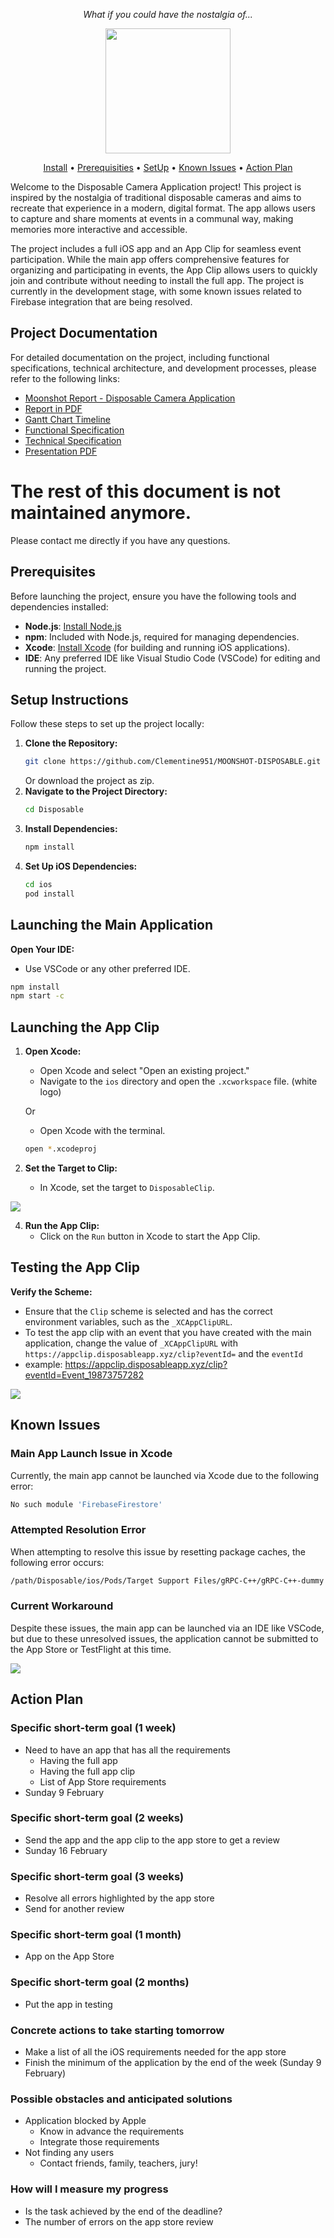 <p align="center"><em>What if you could have the nostalgia of...</em></p>
<p align="center">
  <img style="height:200px" src="./Documents/Images/SmallLogo.png" />
</p>
<p align="center"><a href="#project-documentation">Install</a> • <a href="#prerequisites">Prerequisities</a> • <a href="#setup-instructions">SetUp</a> • <a href="#known-issues">Known Issues</a> • <a href="#action-plan">Action Plan</a></p>




Welcome to the Disposable Camera Application project! This project is inspired by the nostalgia of traditional disposable cameras and aims to recreate that experience in a modern, digital format. The app allows users to capture and share moments at events in a communal way, making memories more interactive and accessible.

The project includes a full iOS app and an App Clip for seamless event participation. While the main app offers comprehensive features for organizing and participating in events, the App Clip allows users to quickly join and contribute without needing to install the full app. The project is currently in the development stage, with some known issues related to Firebase integration that are being resolved.

## Project Documentation

For detailed documentation on the project, including functional specifications, technical architecture, and development processes, please refer to the following links:

- [Moonshot Report - Disposable Camera Application](./Documents/Report.md)
- [Report in PDF](./Documents/Report.pdf)
- [Gantt Chart Timeline](./Documents/Images/timeline.png)
- [Functional Specification](./Documents/FunctionalSpecification.md)
- [Technical Specification](./Documents/TechnicalSpecification.md)
- [Presentation PDF](./Documents/Presentation.pdf)


# The rest of this document is not maintained anymore. 
Please contact me directly if you have any questions. 

## Prerequisites

Before launching the project, ensure you have the following tools and dependencies installed:

- **Node.js**: [Install Node.js](https://nodejs.org/)
- **npm**: Included with Node.js, required for managing dependencies.
- **Xcode**: [Install Xcode](https://developer.apple.com/xcode/) (for building and running iOS applications).
- **IDE**: Any preferred IDE like Visual Studio Code (VSCode) for editing and running the project.

## Setup Instructions

Follow these steps to set up the project locally:

1. **Clone the Repository:**
   ```bash
   git clone https://github.com/Clementine951/MOONSHOT-DISPOSABLE.git
   ```
   Or download the project as zip.
2. **Navigate to the Project Directory:**
   ```bash
   cd Disposable
   ```
3. **Install Dependencies:**
   ```bash
   npm install
   ```
4. **Set Up iOS Dependencies:**
   ```bash
   cd ios
   pod install
   ```

## Launching the Main Application

**Open Your IDE:**
   - Use VSCode or any other preferred IDE.
   ```bash
   npm install
   npm start -c
   ```

## Launching the App Clip

1. **Open Xcode:**
   - Open Xcode and select "Open an existing project."
   - Navigate to the `ios` directory and open the `.xcworkspace` file. (white logo)
  
   Or
   - Open Xcode with the terminal.
   
   ```bash
   open *.xcodeproj
   ```
   
3. **Set the Target to Clip:**
   - In Xcode, set the target to `DisposableClip`.
<img src="./Documents/Images/target.png">

4. **Run the App Clip:**
   - Click on the `Run` button in Xcode to start the App Clip.

## Testing the App Clip

**Verify the Scheme:**
   - Ensure that the `Clip` scheme is selected and has the correct environment variables, such as the `_XCAppClipURL`.
   - To test the app clip with an event that you have created with the main application, change the value of `_XCAppClipURL` with `https://appclip.disposableapp.xyz/clip?eventId=` and the `eventId`
   - example: https://appclip.disposableapp.xyz/clip?eventId=Event_19873757282

<img src="./Documents/Images/scheme.png">

## Known Issues

### Main App Launch Issue in Xcode

Currently, the main app cannot be launched via Xcode due to the following error:

```bash
No such module 'FirebaseFirestore'
```

### Attempted Resolution Error

When attempting to resolve this issue by resetting package caches, the following error occurs:

```bash
/path/Disposable/ios/Pods/Target Support Files/gRPC-C++/gRPC-C++-dummy.m module map file '/path/Disposable/ios/Pods/Headers/Private/grpc/gRPC-Core.modulemap' not found
```

### Current Workaround

Despite these issues, the main app can be launched via an IDE like VSCode, but due to these unresolved issues, the application cannot be submitted to the App Store or TestFlight at this time.

<img src="./Documents/Images/LogoTrans.png">


## Action Plan

### Specific short-term goal (1 week)
- Need to have an app that has all the requirements
	- Having the full app
	- Having the full app clip
	- List of App Store requirements
- Sunday 9 February
### Specific short-term goal (2 weeks)
- Send the app and the app clip to the app store to get a review
- Sunday 16 February
### Specific short-term goal (3 weeks)
- Resolve all errors highlighted by the app store
- Send for another review
### Specific short-term goal (1 month)
- App on the App Store
### Specific short-term goal (2 months)
- Put the app in testing 
### Concrete actions to take starting tomorrow
- Make a list of all the iOS requirements needed for the app store
- Finish the minimum of the application by the end of the week (Sunday 9 February)
### Possible obstacles and anticipated solutions
- Application blocked by Apple 
	- Know in advance the requirements
	- Integrate those requirements
- Not finding any users
	- Contact friends, family, teachers, jury!
### How will I measure my progress
- Is the task achieved by the end of the deadline?
- The number of errors on the app store review
